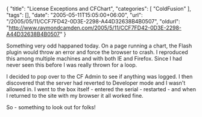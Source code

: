 {
	"title": "License Exceptions and CFChart",
	"categories": [
		"ColdFusion"
	],
	"tags": [],
	"date": "2005-05-11T15:05:00+06:00",
	"url": "/2005/05/11/CCF7FD42-0D3E-2298-A44D32638B4B0507",
	"oldurl": "http://www.raymondcamden.com/2005/5/11/CCF7FD42-0D3E-2298-A44D32638B4B0507"
}

Something very odd happaned today. On a page running a chart, the Flash plugin would throw an error and force the browser to crash. I reproduced this among multiple machines and with both IE and Firefox. Since I had never seen this before I was really thrown for a loop.

I decided to pop over to the CF Admin to see if anything was logged. I then discovered that the server had reverted to Developer mode and I wasn't allowed in. I went to the box itself - entered the serial - restarted - and when I returned to the site with my browser it all worked fine.

So - something to look out for folks!